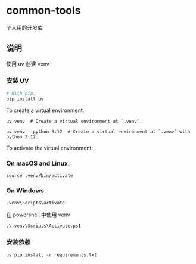 # common-tools
个人用的开发库


## 说明
使用 uv 创建 venv

### 安装 UV
```bash
# With pip.
pip install uv
```

To create a virtual environment:

```
uv venv  # Create a virtual environment at `.venv`.

uv venv --python 3.12  # Create a virtual environment at `.venv` with python 3.12.
```
To activate the virtual environment:

###  On macOS and Linux.
```
source .venv/bin/activate
```

### On Windows.
```
.venv\Scripts\activate
```

在 powershell 中使用 venv
```
.\.venv\Scripts\Activate.ps1
```

### 安装依赖
```
uv pip install -r requirements.txt 
```